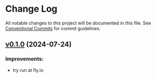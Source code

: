 # Change Log

All notable changes to this project will be documented in this file.
See [Conventional Commits](Https://conventionalcommits.org) for commit guidelines.

<!-- changelog -->

## [v0.1.0](https://github.com/cao7113/slink/tree/v0.1.0) (2024-07-24)

### Improvements:

- try run at fly.io
